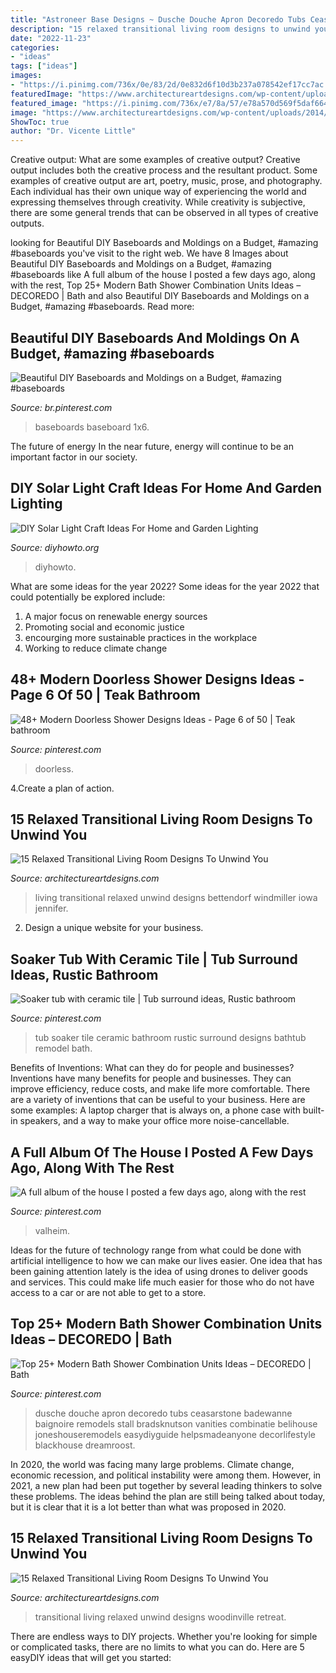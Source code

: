 ```yaml
---
title: "Astroneer Base Designs ~ Dusche Douche Apron Decoredo Tubs Ceasarstone Badewanne Baignoire Remodels Stall Bradsknutson Vanities Combinatie Belihouse Joneshouseremodels Easydiyguide Helpsmadeanyone Decorlifestyle Blackhouse Dreamroost"
description: "15 relaxed transitional living room designs to unwind you"
date: "2022-11-23"
categories:
- "ideas"
tags: ["ideas"]
images:
- "https://i.pinimg.com/736x/0e/83/2d/0e832d6f10d3b237a078542ef17cc7ac.jpg"
featuredImage: "https://www.architectureartdesigns.com/wp-content/uploads/2014/11/15-Relaxed-Transitional-Living-Room-Designs-To-Unwind-You-3-630x945.jpg"
featured_image: "https://i.pinimg.com/736x/e7/8a/57/e78a570d569f5daf6640cc478c08bd62.jpg"
image: "https://www.architectureartdesigns.com/wp-content/uploads/2014/11/15-Relaxed-Transitional-Living-Room-Designs-To-Unwind-You-4-630x945.jpg"
ShowToc: true
author: "Dr. Vicente Little"
---
```



Creative output: What are some examples of creative output?
Creative output includes both the creative process and the resultant product. Some examples of creative output are art, poetry, music, prose, and photography. Each individual has their own unique way of experiencing the world and expressing themselves through creativity. While creativity is subjective, there are some general trends that can be observed in all types of creative outputs.

	

		
looking for Beautiful DIY Baseboards and Moldings on a Budget, #amazing #baseboards you've visit to the right web. We have 8 Images about Beautiful DIY Baseboards and Moldings on a Budget, #amazing #baseboards like A full album of the house I posted a few days ago, along with the rest, Top 25+ Modern Bath Shower Combination Units Ideas – DECOREDO | Bath and also Beautiful DIY Baseboards and Moldings on a Budget, #amazing #baseboards. Read more:
		
    
## Beautiful DIY Baseboards And Moldings On A Budget, #amazing #baseboards

<img loading=lazy src="https://i.pinimg.com/736x/c4/6a/cb/c46acb3f0fb522d40be4f1fed251921a.jpg" onerror="this.onerror=null;this.src='https://tse4.mm.bing.net/th?id=OIP.6Dn7u6oS9BSbmdPY_UHXxQHaJ3&amp;pid=15.1';" alt="Beautiful DIY Baseboards and Moldings on a Budget, #amazing #baseboards">

_Source: br.pinterest.com_

>baseboards baseboard 1x6. 

	

The future of energy
In the near future, energy will continue to be an important factor in our society.

    
## DIY Solar Light Craft Ideas For Home And Garden Lighting

<img loading=lazy src="https://www.diyhowto.org/wp-content/uploads/2016/10/DIYHowto-DIY-Solar-Light-Lighting-Ideas-Picture-Instructions-09.jpg" onerror="this.onerror=null;this.src='https://tse4.mm.bing.net/th?id=OIP.zezNyAPloI1GGZUe2MHPsgHaLH&amp;pid=15.1';" alt="DIY Solar Light Craft Ideas For Home and Garden Lighting">

_Source: diyhowto.org_

>diyhowto. 

	

What are some ideas for the year 2022?
Some ideas for the year 2022 that could potentially be explored include: 
1. A major focus on renewable energy sources 
2. Promoting social and economic justice 
3. encourging more sustainable practices in the workplace 
4. Working to reduce climate change 

    
## 48+ Modern Doorless Shower Designs Ideas - Page 6 Of 50 | Teak Bathroom

<img loading=lazy src="https://i.pinimg.com/736x/4d/88/d6/4d88d62b82e43d0608fe4f45ebac0f09.jpg" onerror="this.onerror=null;this.src='https://tse2.mm.bing.net/th?id=OIP.39PlKyQfbibAptw_uqV3NAHaJ6&amp;pid=15.1';" alt="48+ Modern Doorless Shower Designs Ideas - Page 6 of 50 | Teak bathroom">

_Source: pinterest.com_

>doorless. 

	

4.Create a plan of action.

    
## 15 Relaxed Transitional Living Room Designs To Unwind You

<img loading=lazy src="https://www.architectureartdesigns.com/wp-content/uploads/2014/11/15-Relaxed-Transitional-Living-Room-Designs-To-Unwind-You-3-630x945.jpg" onerror="this.onerror=null;this.src='https://tse1.mm.bing.net/th?id=OIP.1kLC6oIPWqRMm15Z5auilwHaLH&amp;pid=15.1';" alt="15 Relaxed Transitional Living Room Designs To Unwind You">

_Source: architectureartdesigns.com_

>living transitional relaxed unwind designs bettendorf windmiller iowa jennifer. 

	

2. Design a unique website for your business.

    
## Soaker Tub With Ceramic Tile | Tub Surround Ideas, Rustic Bathroom

<img loading=lazy src="https://i.pinimg.com/736x/dd/e5/2b/dde52b81414f76c3ef04df6222433531.jpg" onerror="this.onerror=null;this.src='https://tse1.mm.bing.net/th?id=OIP.wNYaIlAGehpegTCZp8uKpwHaFj&amp;pid=15.1';" alt="Soaker tub with ceramic tile | Tub surround ideas, Rustic bathroom">

_Source: pinterest.com_

>tub soaker tile ceramic bathroom rustic surround designs bathtub remodel bath. 

	

Benefits of Inventions: What can they do for people and businesses?
Inventions have many benefits for people and businesses. They can improve efficiency, reduce costs, and make life more comfortable. There are a variety of inventions that can be useful to your business. Here are some examples: A laptop charger that is always on, a phone case with built-in speakers, and a way to make your office more noise-cancellable.

    
## A Full Album Of The House I Posted A Few Days Ago, Along With The Rest

<img loading=lazy src="https://i.pinimg.com/736x/0e/83/2d/0e832d6f10d3b237a078542ef17cc7ac.jpg" onerror="this.onerror=null;this.src='https://tse1.mm.bing.net/th?id=OIP.pqgqkcJ-58FeDKSD-hp52wHaEK&amp;pid=15.1';" alt="A full album of the house I posted a few days ago, along with the rest">

_Source: pinterest.com_

>valheim. 

	

Ideas for the future of technology range from what could be done with artificial intelligence to how we can make our lives easier. One idea that has been gaining attention lately is the idea of using drones to deliver goods and services. This could make life much easier for those who do not have access to a car or are not able to get to a store.

    
## Top 25+ Modern Bath Shower Combination Units Ideas – DECOREDO | Bath

<img loading=lazy src="https://i.pinimg.com/736x/e7/8a/57/e78a570d569f5daf6640cc478c08bd62.jpg" onerror="this.onerror=null;this.src='https://tse3.mm.bing.net/th?id=OIP.OStP0s-mfyyTNWqEqDA7EQHaJ4&amp;pid=15.1';" alt="Top 25+ Modern Bath Shower Combination Units Ideas – DECOREDO | Bath">

_Source: pinterest.com_

>dusche douche apron decoredo tubs ceasarstone badewanne baignoire remodels stall bradsknutson vanities combinatie belihouse joneshouseremodels easydiyguide helpsmadeanyone decorlifestyle blackhouse dreamroost. 

	

In 2020, the world was facing many large problems. Climate change, economic recession, and political instability were among them. However, in 2021, a new plan had been put together by several leading thinkers to solve these problems. The ideas behind the plan are still being talked about today, but it is clear that it is a lot better than what was proposed in 2020.

    
## 15 Relaxed Transitional Living Room Designs To Unwind You

<img loading=lazy src="https://www.architectureartdesigns.com/wp-content/uploads/2014/11/15-Relaxed-Transitional-Living-Room-Designs-To-Unwind-You-4-630x945.jpg" onerror="this.onerror=null;this.src='https://tse1.mm.bing.net/th?id=OIP.Wir7t5Se2WCOg6XE583-BAHaLH&amp;pid=15.1';" alt="15 Relaxed Transitional Living Room Designs To Unwind You">

_Source: architectureartdesigns.com_

>transitional living relaxed unwind designs woodinville retreat. 

	

There are endless ways to DIY projects. Whether you're looking for simple or complicated tasks, there are no limits to what you can do. Here are 5 easyDIY ideas that will get you started: 

